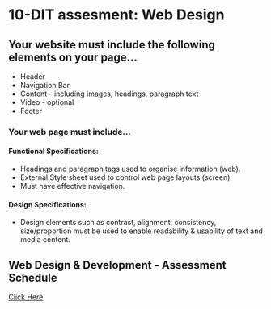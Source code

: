 # 10-DIT assesment: Web Design
## Your website must include the following elements on your page…
* Header
* Navigation Bar
* Content - including images, headings, paragraph text
* Video - optional
* Footer

### Your web page must include…

#### Functional Specifications:

* Headings and paragraph tags used to organise information (web).  
* External Style sheet used to control web page layouts (screen).  
* Must have effective navigation.
#### Design Specifications:

* Design elements such as contrast, alignment, consistency, size/proportion must be used to enable readability & usability of text and media content.

## Web Design & Development - Assessment Schedule
[Click Here](http://beckbusch.github.io/10dit-assesment/mark.html)
